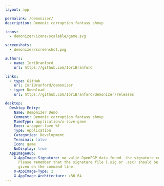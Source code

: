 ```yaml
---
layout: app

permalink: /demonizer/
description: Demonic corruption fantasy shmup

icons:
  - demonizer/icons/scalable/game.svg

screenshots:
  - demonizer/screenshot.png

authors:
  - name: IoriBranford
    url: https://github.com/IoriBranford

links:
  - type: GitHub
    url: IoriBranford/demonizer
  - type: Download
    url: https://github.com/IoriBranford/demonizer/releases

desktop:
  Desktop Entry:
    Name: Demonizer Demo
    Comment: Demonic corruption fantasy shmup
    MimeType: application/x-love-game
    Exec: wrapper-love %f
    Type: Application
    Categories: Development
    Terminal: false
    Icon: game
    NoDisplay: true
  AppImageHub:
    X-AppImage-Signature: no valid OpenPGP data found. the signature could not be verified.
      Please remember that the signature file (.sig or .asc) should be the first file
      given on the command line.
    X-AppImage-Type: 2
    X-AppImage-Architecture: x86_64
---
```

